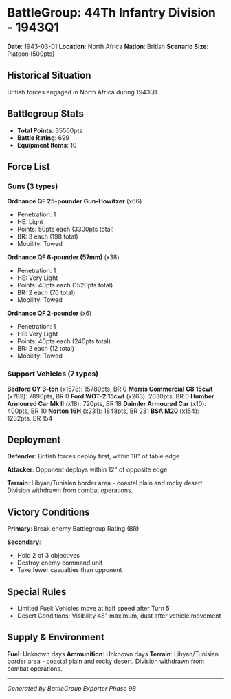 # BattleGroup: 44Th Infantry Division - 1943Q1

**Date**: 1943-03-01
**Location**: North Africa
**Nation**: British
**Scenario Size**: Platoon (500pts)

## Historical Situation

British forces engaged in North Africa during 1943Q1.

## Battlegroup Stats

- **Total Points**: 35560pts
- **Battle Rating**: 699
- **Equipment Items**: 10

## Force List

### Guns (3 types)

**Ordnance QF 25-pounder Gun-Howitzer** (x66)
- Penetration: 1
- HE: Light
- Points: 50pts each (3300pts total)
- BR: 3 each (198 total)
- Mobility: Towed

**Ordnance QF 6-pounder (57mm)** (x38)
- Penetration: 1
- HE: Very Light
- Points: 40pts each (1520pts total)
- BR: 2 each (76 total)
- Mobility: Towed

**Ordnance QF 2-pounder** (x6)
- Penetration: 1
- HE: Very Light
- Points: 40pts each (240pts total)
- BR: 2 each (12 total)
- Mobility: Towed

### Support Vehicles (7 types)

**Bedford OY 3-ton** (x1578): 15780pts, BR 0
**Morris Commercial C8 15cwt** (x789): 7890pts, BR 0
**Ford WOT-2 15cwt** (x263): 2630pts, BR 0
**Humber Armoured Car Mk II** (x18): 720pts, BR 18
**Daimler Armoured Car** (x10): 400pts, BR 10
**Norton 16H** (x231): 1848pts, BR 231
**BSA M20** (x154): 1232pts, BR 154

## Deployment

**Defender**: British forces deploy first, within 18" of table edge

**Attacker**: Opponent deploys within 12" of opposite edge

**Terrain**: Libyan/Tunisian border area - coastal plain and rocky desert. Division withdrawn from combat operations.

## Victory Conditions

**Primary**: Break enemy Battlegroup Rating (BR)

**Secondary**:
- Hold 2 of 3 objectives
- Destroy enemy command unit
- Take fewer casualties than opponent

## Special Rules

- Limited Fuel: Vehicles move at half speed after Turn 5
- Desert Conditions: Visibility 48" maximum, dust after vehicle movement

## Supply & Environment

**Fuel**: Unknown days
**Ammunition**: Unknown days
**Terrain**: Libyan/Tunisian border area - coastal plain and rocky desert. Division withdrawn from combat operations.

---

*Generated by BattleGroup Exporter Phase 9B*
